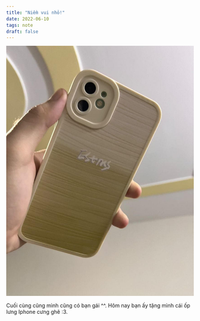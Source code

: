 ```yaml
---
title: "Niềm vui nhỏ!"
date: 2022-06-10
tags: note
draft: false
---
```


![Ốp Nhi tặng](/images/op_nhi_tang.png)

Cuối cùng cũng mình cũng có bạn gái ^^.
Hôm nay bạn ấy tặng mình cái ốp lưng Iphone cưng ghê :3.